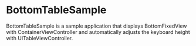 # BottomTableSample 

BottomTableSample is a sample application that displays BottomFixedView with ContainerViewController and automatically adjusts the keyboard height with UITableViewController.
